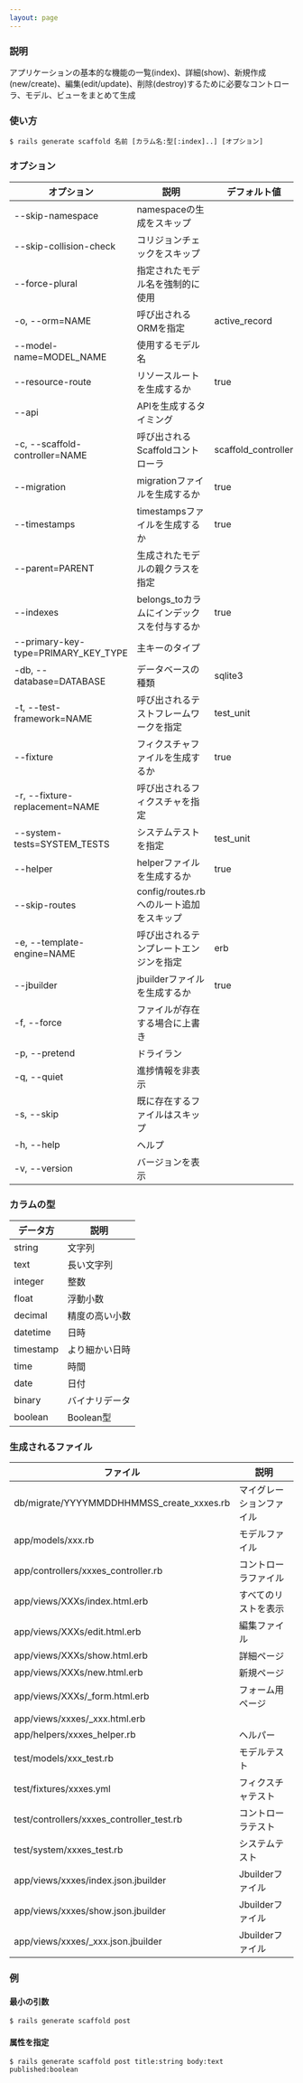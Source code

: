 ```yaml
---
layout: page
---
```


### 説明

アプリケーションの基本的な機能の一覧(index)、詳細(show)、新規作成(new/create)、編集(edit/update)、削除(destroy)するために必要なコントローラ、モデル、ビューをまとめて生成

### 使い方

    $ rails generate scaffold 名前 [カラム名:型[:index]..] [オプション]

### オプション

| オプション                          | 説明                                       | デフォルト値        |
| ----------------------------------- | ------------------------------------------ | ------------------- |
| --skip-namespace                    | namespaceの生成をスキップ                  |                     |
| --skip-collision-check              | コリジョンチェックをスキップ               |                     |
| --force-plural                      | 指定されたモデル名を強制的に使用           |                     |
| -o, --orm=NAME                      | 呼び出されるORMを指定                      | active_record       |
| --model-name=MODEL_NAME             | 使用するモデル名                           |                     |
| --resource-route                    | リソースルートを生成するか                 | true                |
| --api                               | APIを生成するタイミング                    |                     |
| -c, --scaffold-controller=NAME      | 呼び出されるScaffoldコントローラ           | scaffold_controller |
| --migration                         | migrationファイルを生成するか              | true                |
| --timestamps                        | timestampsファイルを生成するか             | true                |
| --parent=PARENT                     | 生成されたモデルの親クラスを指定           |                     |
| --indexes                           | belongs_toカラムにインデックスを付与するか | true                |
| --primary-key-type=PRIMARY_KEY_TYPE | 主キーのタイプ                             |                     |
| -db, --database=DATABASE            | データベースの種類                         | sqlite3             |
| -t, --test-framework=NAME           | 呼び出されるテストフレームワークを指定     | test_unit           |
| --fixture                           | フィクスチャファイルを生成するか           | true                |
| -r, --fixture-replacement=NAME      | 呼び出されるフィクスチャを指定             |                     |
| --system-tests=SYSTEM_TESTS         | システムテストを指定                       | test_unit           |
| --helper                            | helperファイルを生成するか                 | true                |
| --skip-routes                       | config/routes.rbへのルート追加をスキップ   |                     |
| -e, --template-engine=NAME          | 呼び出されるテンプレートエンジンを指定     | erb                 |
| --jbuilder                          | jbuilderファイルを生成するか               | true                |
| -f, --force                         | ファイルが存在する場合に上書き             |                     |
| -p, --pretend                       | ドライラン                                 |                     |
| -q, --quiet                         | 進捗情報を非表示                           |                     |
| -s, --skip                          | 既に存在するファイルはスキップ     |                     |
| -h, --help                          | ヘルプ                                     |                     |
| -v, --version                       | バージョンを表示                           |                     |

### カラムの型

| データ方  | 説明           |
| --------- | -------------- |
| string    | 文字列         |
| text      | 長い文字列     |
| integer   | 整数           |
| float     | 浮動小数       |
| decimal   | 精度の高い小数 |
| datetime  | 日時           |
| timestamp | より細かい日時 |
| time      | 時間           |
| date      | 日付           |
| binary    | バイナリデータ |
| boolean   | Boolean型      |

### 生成されるファイル

| ファイル                                  | 説明                     |
| ----------------------------------------- | ------------------------ |
| db/migrate/YYYYMMDDHHMMSS_create_xxxes.rb | マイグレーションファイル |
| app/models/xxx.rb                         | モデルファイル           |
| app/controllers/xxxes_controller.rb       | コントローラファイル     |
| app/views/XXXs/index.html.erb             | すべてのリストを表示     |
| app/views/XXXs/edit.html.erb              | 編集ファイル             |
| app/views/XXXs/show.html.erb              | 詳細ページ               |
| app/views/XXXs/new.html.erb               | 新規ページ               |
| app/views/XXXs/\_form.html.erb            | フォーム用ページ         |
| app/views/xxxes/\_xxx.html.erb            |                          |
| app/helpers/xxxes_helper.rb               | ヘルパー                 |
| test/models/xxx_test.rb                   | モデルテスト             |
| test/fixtures/xxxes.yml                   | フィクスチャテスト       |
| test/controllers/xxxes_controller_test.rb | コントローラテスト       |
| test/system/xxxes_test.rb                 | システムテスト           |
| app/views/xxxes/index.json.jbuilder       | Jbuilderファイル         |
| app/views/xxxes/show.json.jbuilder        | Jbuilderファイル         |
| app/views/xxxes/\_xxx.json.jbuilder       | Jbuilderファイル         |

### 例

#### 最小の引数

    $ rails generate scaffold post

#### 属性を指定

    $ rails generate scaffold post title:string body:text published:boolean

